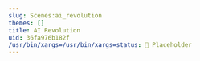 ```yaml
---
slug: Scenes:ai_revolution
themes: []
title: AI Revolution
uid: 36fa976b182f
/usr/bin/xargs=/usr/bin/xargs=status: 🔳 Placeholder 
---
```

